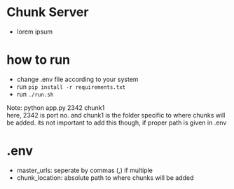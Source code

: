 

# Chunk Server
- lorem ipsum

# how to run
- change .env file according to your system
- run `pip install -r requirements.txt`
- run `./run.sh` 

Note: python app.py 2342 chunk1 <br>
here, 2342 is port no. and chunk1 is the folder specific to where chunks will be added. its not important to add this though, if proper path is given in .env 

# .env
- master_urls: seperate by commas (,) if multiple
- chunk_location: absolute path to where chunks will be added